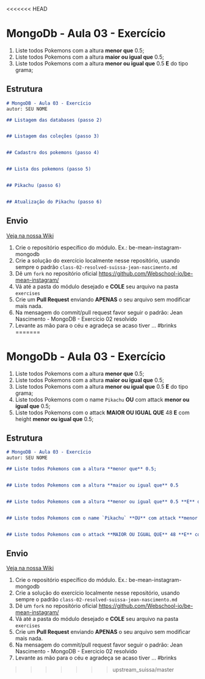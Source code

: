 <<<<<<< HEAD
# MongoDb - Aula 03 - Exercício

1. Liste todos Pokemons com a altura **menor que** 0.5;
1. Liste todos Pokemons com a altura **maior ou igual que** 0.5;
1. Liste todos Pokemons com a altura **menor ou igual que** 0.5 **E** do tipo grama;


## Estrutura

```md
# MongoDB - Aula 03 - Exercício
autor: SEU NOME

## Listagem das databases (passo 2)


## Listagem das coleções (passo 3)


## Cadastro dos pokemons (passo 4)


## Lista dos pokemons (passo 5)


## Pikachu (passo 6)


## Atualização do Pikachu (passo 6)

```


## Envio

[Veja na nossa Wiki](https://github.com/Webschool-io/be-mean-instagram/wiki/Exerc%C3%ADcios)

1. Crie o repositório específico do módulo. Ex.: be-mean-instagram-mongodb
2. Crie a solução do exercício localmente nesse repositório, usando sempre o padrão `class-02-resolved-suissa-jean-nascimento.md`
3. Dê um `fork` no repositório oficial https://github.com/Webschool-io/be-mean-instagram/
4. Vá até a pasta do módulo desejado e **COLE** seu arquivo na pasta `exercises`
5. Crie um **Pull Request** enviando **APENAS** o seu arquivo sem modificar mais nada.
6. Na mensagem do commit/pull request favor seguir o padrão: Jean Nascimento - MongoDB - Exercicio 02 resolvido
7. Levante as mão para o céu e agradeça se acaso tiver ... #brinks
=======
# MongoDb - Aula 03 - Exercício

1. Liste todos Pokemons com a altura **menor que** 0.5;
2. Liste todos Pokemons com a altura **maior ou igual que** 0.5;
3. Liste todos Pokemons com a altura **menor ou igual que** 0.5 **E** do tipo grama;
4. Liste todos Pokemons com o name `Pikachu` **OU** com attack **menor ou igual que** 0.5;
5. Liste todos Pokemons com o attack **MAIOR OU IGUAL QUE** 48 **E** com  height **menor ou igual que** 0.5;

## Estrutura

```md
# MongoDB - Aula 03 - Exercício
autor: SEU NOME

## Liste todos Pokemons com a altura **menor que** 0.5;


## Liste todos Pokemons com a altura **maior ou igual que** 0.5


## Liste todos Pokemons com a altura **menor ou igual que** 0.5 **E** do tipo grama


## Liste todos Pokemons com o name `Pikachu` **OU** com attack **menor ou igual que** 0.5


## Liste todos Pokemons com o attack **MAIOR OU IGUAL QUE** 48 **E** com  height **menor ou igual que** 0.5


```


## Envio

[Veja na nossa Wiki](https://github.com/Webschool-io/be-mean-instagram/wiki/Exerc%C3%ADcios)

1. Crie o repositório específico do módulo. Ex.: be-mean-instagram-mongodb
2. Crie a solução do exercício localmente nesse repositório, usando sempre o padrão `class-02-resolved-suissa-jean-nascimento.md`
3. Dê um `fork` no repositório oficial https://github.com/Webschool-io/be-mean-instagram/
4. Vá até a pasta do módulo desejado e **COLE** seu arquivo na pasta `exercises`
5. Crie um **Pull Request** enviando **APENAS** o seu arquivo sem modificar mais nada.
6. Na mensagem do commit/pull request favor seguir o padrão: Jean Nascimento - MongoDB - Exercicio 02 resolvido
7. Levante as mão para o céu e agradeça se acaso tiver ... #brinks
>>>>>>> upstream_suissa/master
